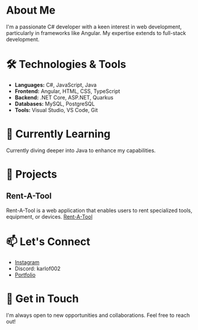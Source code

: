 # About Me
I'm a passionate C# developer with a keen interest in web development, particularly in frameworks like Angular. My expertise extends to full-stack development.

# 🛠 Technologies & Tools
- **Languages:** C#, JavaScript, Java
- **Frontend:** Angular, HTML, CSS, TypeScript
- **Backend:** .NET Core, ASP.NET, Quarkus
- **Databases:** MySQL, PostgreSQL
- **Tools:** Visual Studio, VS Code, Git

# 🌱 Currently Learning
Currently diving deeper into Java to enhance my capabilities.

# 🚀 Projects
## Rent-A-Tool
Rent-A-Tool is a web application that enables users to rent specialized tools, equipment, or devices. [Rent-A-Tool](https://www.abd-dev.at/blog/rat)

# 📫 Let's Connect
- [Instagram](https://www.instagram.com/_aboudy30._)
- Discord: karlof002
- [Portfolio](https://abd-dev.at/)

# 💬 Get in Touch
I'm always open to new opportunities and collaborations. Feel free to reach out!
